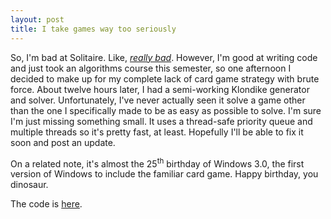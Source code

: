 ```yaml
---
layout: post
title: I take games way too seriously
---
```


So, I'm bad at Solitaire. Like, [_really bad_](https://imgur.com/3ErkH5f). However, I'm good at writing code and just took an algorithms course this semester, so one afternoon I decided to make up for my complete lack of card game strategy with brute force. About twelve hours later, I had a semi-working Klondike generator and solver. Unfortunately, I've never actually seen it solve a game other than the one I specifically made to be as easy as possible to solve. I'm sure I'm just missing something small. It uses a thread-safe priority queue and multiple threads so it's pretty fast, at least. Hopefully I'll be able to fix it soon and post an update.

On a related note, it's almost the 25<sup>th</sup> birthday of Windows 3.0, the first version of Windows to include the familiar card game. Happy birthday, you dinosaur.

The code is [here](https://github.com/shawnwalton/SolitaireSolver).